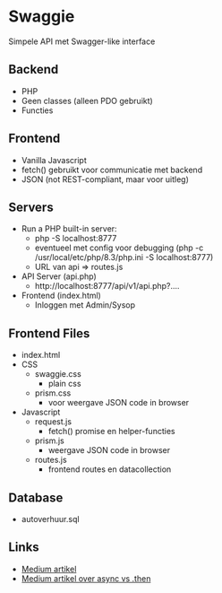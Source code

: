 # Swaggie
Simpele API met Swagger-like interface

## Backend
* PHP
* Geen classes (alleen PDO gebruikt)
* Functies

## Frontend
* Vanilla Javascript
* fetch() gebruikt voor communicatie met backend
* JSON (not REST-compliant, maar voor uitleg)

## Servers
* Run a PHP built-in server:
    * php -S localhost:8777
    * eventueel met config voor debugging (php -c /usr/local/etc/php/8.3/php.ini -S localhost:8777)
    * URL van api => routes.js
* API Server (api.php)
    * http://localhost:8777/api/v1/api.php?....
* Frontend (index.html)
    * Inloggen met Admin/Sysop

## Frontend Files
* index.html
* CSS
    * swaggie.css
        * plain css
    * prism.css
        * voor weergave JSON code in browser
* Javascript
    * request.js
        * fetch() promise en helper-functies
    * prism.js
        * weergave JSON code in browser
    * routes.js
        * frontend routes en datacollection

## Database
* autoverhuur.sql

## Links
* [Medium artikel](https://adityan150.medium.com/3-ways-to-fetch-data-from-an-api-endpoint-in-javascript-638fc4ec0ad6)
* [Medium artikel over async vs .then](https://dev.to/masteringjs/using-then-vs-async-await-in-javascript-2pma)
